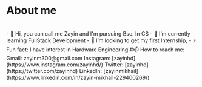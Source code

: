# About me
<br>
- 👋 Hi, you can call me Zayin and I'm pursuing Bsc. In CS
- 🌱 I’m currently learning FullStack Development
- 🤔 I’m looking to get my first Internship, 
- ⚡ Fun fact: I have interest in Hardware Engineering
#📫 How to reach me:
<br>
Gmail: zayinm300@gmail.com
Instagram: [zayinhd](https://www.instagram.com/zayinhd/)
Twitter: [zayinhd](https://twitter.com/zayinhd)
LinkedIn: [zayinmikhail](https://www.linkedin.com/in/zayin-mikhail-229400269/)

